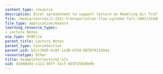```yaml
---
content_type: resource
description: Excel spreadsheet to support lecture on Modeling Air Traffic Flows.
file: /media/courses/1-225j-transportation-flow-systems-fall-2002/d1948de5c11156ff7acf935f25830e9b_exampleforlecture2.xls
file_type: application/msword
learning_resource_types:
- Lecture Notes
ocw_type: OCWFile
parent_title: Lecture Notes
parent_type: CourseSection
parent_uid: b2cc19d5-bc0f-1a38-bfdd-087bf813393a
resourcetype: Other
title: exampleforlecture2.xls
uid: d1948de5-c111-56ff-7acf-935f25830e9b
---
```


